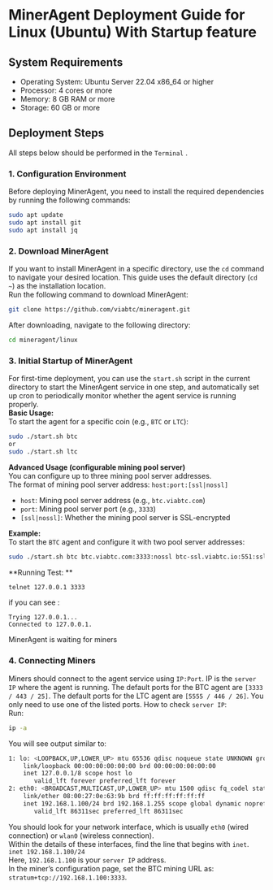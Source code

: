 # MinerAgent Deployment Guide for Linux (Ubuntu) With Startup feature
## System Requirements
- Operating System: Ubuntu Server 22.04 x86_64 or higher
- Processor: 4 cores or more
- Memory: 8 GB RAM or more
- Storage: 60 GB or more

## Deployment Steps
All steps below should be performed in the `Terminal` .

### 1. Configuration Environment 
Before deploying MinerAgent, you need to install the required dependencies by running the following commands:
```bash
sudo apt update
sudo apt install git
sudo apt install jq
```

### 2. Download MinerAgent
If you want to install MinerAgent in a specific directory, use the `cd` command to navigate your desired location. This guide uses the default directory (`cd ~`) as the installation location.  
Run the following command to download MinerAgent:
```bash
git clone https://github.com/viabtc/mineragent.git
```
After downloading, navigate to the following directory:  
```bash
cd mineragent/linux
```
### 3. Initial Startup of MinerAgent
For first-time deployment, you can use the `start.sh` script in the current directory to start the MinerAgent service in one step, and automatically set up cron to periodically monitor whether the agent service is running properly.  
**Basic Usage:**  
To start the agent for a specific coin (e.g., `BTC` or `LTC`):  
```bash
sudo ./start.sh btc
or
sudo ./start.sh ltc
```
**Advanced Usage (configurable mining pool server)**  
You can configure up to three mining pool server addresses.  
The format of mining pool server address: `host:port:[ssl|nossl]`  
- `host`: Mining pool server address (e.g., `btc.viabtc.com`)
- `port`: Mining pool server port (e.g., `3333`)
- `[ssl|nossl]`: Whether the mining pool server is SSL-encrypted

**Example:**  
To start the `BTC` agent and configure it with two pool server addresses:
```bash
sudo ./start.sh btc btc.viabtc.com:3333:nossl btc-ssl.viabtc.io:551:ssl
```
**Running Test: **
```bash
telnet 127.0.0.1 3333
```
if you can see :
```
Trying 127.0.0.1...
Connected to 127.0.0.1.
```
MinerAgent is waiting for miners
### 4. Connecting Miners
Miners should connect to the agent service using `IP:Port`.
IP is the `server IP` where the agent is running. The default ports for the BTC agent are `[3333 / 443 / 25]`. The default ports for the LTC agent are `[5555 / 446 / 26]`. You only need to use one of the listed ports.
How to check `server IP`:  
Run:
```bash
ip -a
```
You will see output similar to:
```bash
1: lo: <LOOPBACK,UP,LOWER_UP> mtu 65536 qdisc noqueue state UNKNOWN group default qlen 1000
    link/loopback 00:00:00:00:00:00 brd 00:00:00:00:00:00
    inet 127.0.0.1/8 scope host lo
       valid_lft forever preferred_lft forever
2: eth0: <BROADCAST,MULTICAST,UP,LOWER_UP> mtu 1500 qdisc fq_codel state UP group default qlen 1000
    link/ether 08:00:27:0e:63:9b brd ff:ff:ff:ff:ff:ff
    inet 192.168.1.100/24 brd 192.168.1.255 scope global dynamic noprefixroute eth0
       valid_lft 86311sec preferred_lft 86311sec
```
You should look for your network interface, which is usually `eth0` (wired connection) or `wlan0` (wireless connection).  
Within the details of these interfaces, find the line that begins with `inet`.  
`inet 192.168.1.100/24`  
Here, `192.168.1.100` is your `server IP` address.  
In the miner’s configuration page, set the BTC mining URL as: `stratum+tcp://192.168.1.100:3333`.

